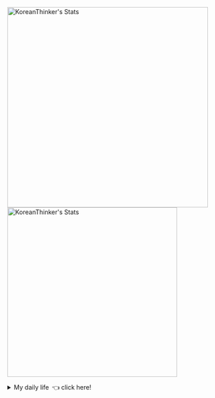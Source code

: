 <p  >
  <a target="_blank" href="https://github-readme-stats.vercel.app/api/wakatime?username=KoreanThinker&layout=compact&theme=dark&hide_border=true&langs_count=32" >
    <img width="455px"  src="https://github-readme-stats.vercel.app/api/wakatime?username=KoreanThinker&layout=compact&theme=dark&hide_border=true&langs_count=6" alt="KoreanThinker's Stats" /> 
  </a>
    <img width="385px" src="https://github-readme-stats.vercel.app/api?username=KoreanThinker&theme=dark&hide_border=true&count_private=true" alt="KoreanThinker's Stats" />
</p>
<details>
<summary>My daily life 👈 click here!</summary>
 
    
<!--START_SECTION:waka-->
**I'm a Night 🦉** 

```text
🌞 Morning    17 commits     ░░░░░░░░░░░░░░░░░░░░░░░░░   1.59% 
🌆 Daytime    360 commits    ████████░░░░░░░░░░░░░░░░░   33.77% 
🌃 Evening    592 commits    ██████████████░░░░░░░░░░░   55.53% 
🌙 Night      97 commits     ██░░░░░░░░░░░░░░░░░░░░░░░   9.1%

```
📅 **I'm Most Productive on Monday** 

```text
Monday       178 commits    ████░░░░░░░░░░░░░░░░░░░░░   16.7% 
Tuesday      163 commits    ███░░░░░░░░░░░░░░░░░░░░░░   15.29% 
Wednesday    178 commits    ████░░░░░░░░░░░░░░░░░░░░░   16.7% 
Thursday     178 commits    ████░░░░░░░░░░░░░░░░░░░░░   16.7% 
Friday       154 commits    ███░░░░░░░░░░░░░░░░░░░░░░   14.45% 
Saturday     119 commits    ██░░░░░░░░░░░░░░░░░░░░░░░   11.16% 
Sunday       96 commits     ██░░░░░░░░░░░░░░░░░░░░░░░   9.01%

```


📊 **This Week I Spent My Time On** 

```text
⌚︎ Time Zone: Asia/Seoul

🐱‍💻 Projects: 
gilberto                 8 hrs 27 mins       ███████████████░░░░░░░░░░   61.77% 
front                    4 hrs 25 mins       ████████░░░░░░░░░░░░░░░░░   32.34% 
homepage                 32 mins             █░░░░░░░░░░░░░░░░░░░░░░░░   3.94% 
pires                    15 mins             ░░░░░░░░░░░░░░░░░░░░░░░░░   1.9% 
recycle-helper           0 secs              ░░░░░░░░░░░░░░░░░░░░░░░░░   0.04%

```


 Last Updated on 18/10/2021
<!--END_SECTION:waka-->
</details>
